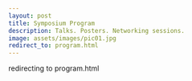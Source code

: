 ```yaml
---
layout: post
title: Symposium Program
description: Talks. Posters. Networking sessions.
image: assets/images/pic01.jpg
redirect_to: program.html
---
```


redirecting to program.html